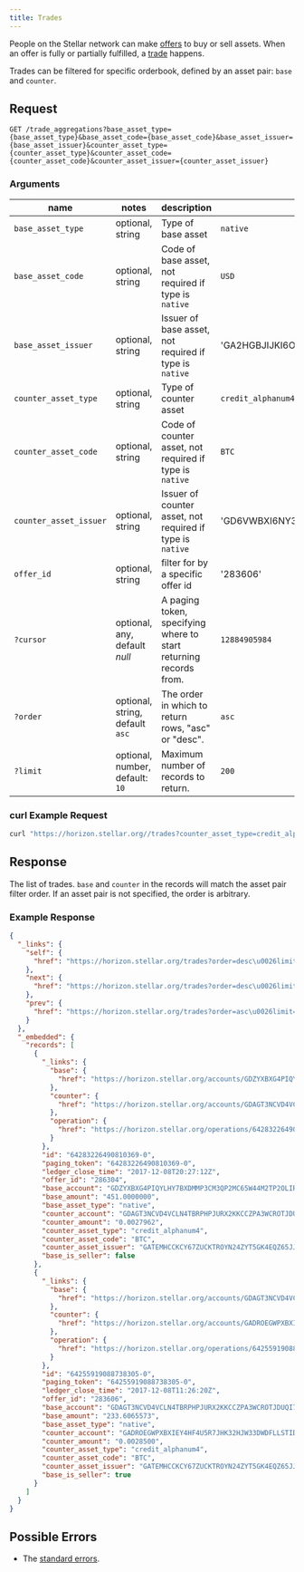 ```yaml
---
title: Trades
---
```


People on the Stellar network can make [offers](../resources/offer.md) to buy or sell assets. When an offer is fully or partially fulfilled, a [trade](../resources/trade.md) happens.

Trades can be filtered for specific orderbook, defined by an asset pair: `base` and `counter`. 

## Request

```
GET /trade_aggregations?base_asset_type={base_asset_type}&base_asset_code={base_asset_code}&base_asset_issuer={base_asset_issuer}&counter_asset_type={counter_asset_type}&counter_asset_code={counter_asset_code}&counter_asset_issuer={counter_asset_issuer}
```

### Arguments

| name | notes | description | example |
| ---- | ----- | ----------- | ------- |
| `base_asset_type` | optional, string | Type of base asset | `native` |
| `base_asset_code` | optional, string | Code of base asset, not required if type is `native` | `USD` |
| `base_asset_issuer` | optional, string | Issuer of base asset, not required if type is `native` | 'GA2HGBJIJKI6O4XEM7CZWY5PS6GKSXL6D34ERAJYQSPYA6X6AI7HYW36' |
| `counter_asset_type` | optional, string | Type of counter asset  | `credit_alphanum4` |
| `counter_asset_code` | optional, string | Code of counter asset, not required if type is `native` | `BTC` |
| `counter_asset_issuer` | optional, string | Issuer of counter asset, not required if type is `native` | 'GD6VWBXI6NY3AOOR55RLVQ4MNIDSXE5JSAVXUTF35FRRI72LYPI3WL6Z' |
| `offer_id` | optional, string | filter for by a specific offer id | '283606' |
| `?cursor` | optional, any, default _null_ | A paging token, specifying where to start returning records from. | `12884905984` |
| `?order`  | optional, string, default `asc` | The order in which to return rows, "asc" or "desc". | `asc` |
| `?limit`  | optional, number, default: `10` | Maximum number of records to return. | `200` |

### curl Example Request
```sh 
curl "https://horizon.stellar.org//trades?counter_asset_type=credit_alphanum4&base_asset_type=native&counter_asset_issuer=GAP5LETOV6YIE62YAM56STDANPRDO7ZFDBGSNHJQIYGGKSMOZAHOOS2S&base_asset_issuer=undefined&counter_asset_code=EURT&base_asset_code=XLM&order=desc&limit=200"
```

## Response

The list of trades. `base` and `counter` in the records will match the asset pair filter order. If an asset pair is not specified, the order is arbitrary.

### Example Response
```json
{
  "_links": {
    "self": {
      "href": "https://horizon.stellar.org/trades?order=desc\u0026limit=2\u0026cursor="
    },
    "next": {
      "href": "https://horizon.stellar.org/trades?order=desc\u0026limit=2\u0026cursor=64255919088738305-0"
    },
    "prev": {
      "href": "https://horizon.stellar.org/trades?order=asc\u0026limit=2\u0026cursor=64283226490810369-0"
    }
  },
  "_embedded": {
    "records": [
      {
        "_links": {
          "base": {
            "href": "https://horizon.stellar.org/accounts/GDZYXBXG4PIQYLHY7BXDMMP3CM3QP2MC65W44M2TP2OLIR6XHGHG3OHG"
          },
          "counter": {
            "href": "https://horizon.stellar.org/accounts/GDAGT3NCVD4VCLN4TBRPHPJURX2KKCCZPA3WCROTJDUQI73XXJ4LCIMF"
          },
          "operation": {
            "href": "https://horizon.stellar.org/operations/64283226490810369"
          }
        },
        "id": "64283226490810369-0",
        "paging_token": "64283226490810369-0",
        "ledger_close_time": "2017-12-08T20:27:12Z",
        "offer_id": "286304",
        "base_account": "GDZYXBXG4PIQYLHY7BXDMMP3CM3QP2MC65W44M2TP2OLIR6XHGHG3OHG",
        "base_amount": "451.0000000",
        "base_asset_type": "native",
        "counter_account": "GDAGT3NCVD4VCLN4TBRPHPJURX2KKCCZPA3WCROTJDUQI73XXJ4LCIMF",
        "counter_amount": "0.0027962",
        "counter_asset_type": "credit_alphanum4",
        "counter_asset_code": "BTC",
        "counter_asset_issuer": "GATEMHCCKCY67ZUCKTROYN24ZYT5GK4EQZ65JJLDHKHRUZI3EUEKMTCH",
        "base_is_seller": false
      },
      {
        "_links": {
          "base": {
            "href": "https://horizon.stellar.org/accounts/GDAGT3NCVD4VCLN4TBRPHPJURX2KKCCZPA3WCROTJDUQI73XXJ4LCIMF"
          },
          "counter": {
            "href": "https://horizon.stellar.org/accounts/GADROEGWPXBXIEY4HF4U5R7JHK32HJW33DWDFLLSTID4KH23QVR6KMNC"
          },
          "operation": {
            "href": "https://horizon.stellar.org/operations/64255919088738305"
          }
        },
        "id": "64255919088738305-0",
        "paging_token": "64255919088738305-0",
        "ledger_close_time": "2017-12-08T11:26:20Z",
        "offer_id": "283606",
        "base_account": "GDAGT3NCVD4VCLN4TBRPHPJURX2KKCCZPA3WCROTJDUQI73XXJ4LCIMF",
        "base_amount": "233.6065573",
        "base_asset_type": "native",
        "counter_account": "GADROEGWPXBXIEY4HF4U5R7JHK32HJW33DWDFLLSTID4KH23QVR6KMNC",
        "counter_amount": "0.0028500",
        "counter_asset_type": "credit_alphanum4",
        "counter_asset_code": "BTC",
        "counter_asset_issuer": "GATEMHCCKCY67ZUCKTROYN24ZYT5GK4EQZ65JJLDHKHRUZI3EUEKMTCH",
        "base_is_seller": true
      }
    ]
  }
}
```

## Possible Errors

- The [standard errors](../errors.md#Standard_Errors).
